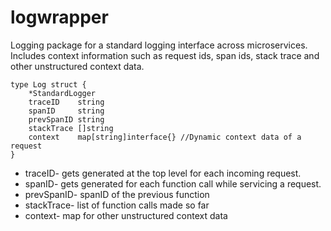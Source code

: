 # logwrapper
Logging package for a standard logging interface across microservices.
Includes context information such as request ids, span ids, stack trace and other unstructured context data.
```
type Log struct {
	*StandardLogger
	traceID    string
	spanID     string
	prevSpanID string
	stackTrace []string
	context    map[string]interface{} //Dynamic context data of a request
}
```
- traceID- gets generated at the top level for each incoming request.
- spanID- gets generated for each function call while servicing a request.
- prevSpanID- spanID of the previous function
- stackTrace- list of function calls made so far
- context- map for other unstructured context data
